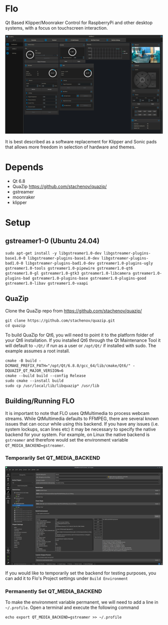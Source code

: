 # Flo
Qt Based Klipper/Moonraker Control for RaspberryPi and other desktop systems, with a focus on touchscreen interaction. 

[![alt text](https://github.com/DigitalArtifex/Flo/blob/main/data/screenshots/printer_overview.png)](http://www.youtube.com/watch?v=sa-G5-JLb-4 "Interface Overview (No Voiceover)")

It is best described as a software replacement for Klipper and Sonic pads that allows more freedom in selection of hardware and themes. 

# Depends

- Qt 6.8
- QuaZip https://github.com/stachenov/quazip/
- gstreamer
- moonraker
- klipper

# Setup
## gstreamer1-0 (Ubuntu 24.04)

```
sudo apt-get install -y libgstreamer1.0-dev libgstreamer-plugins-base1.0-0 libgstreamer-plugins-base1.0-dev libgstreamer-plugins-bad1.0-0 libgstreamer-plugins-bad1.0-dev gstreamer1.0-plugins-ugly gstreamer1.0-tools gstreamer1.0-pipewire gstreamer1.0-qt6 gstreamer1.0-gl gstreamer1.0-gtk3 gstreamer1.0-libcamera gstreamer1.0-plugins-bad gstreamer1.0-plugins-base gstreamer1.0-plugins-good gstreamer1.0-libav gstreamer1.0-vaapi
```

## QuaZip

Clone the QuaZip repo from https://github.com/stachenov/quazip/

```
git clone https://github.com/stachenov/quazip.git
cd quazip
```

To build QuaZip for Qt6, you will need to point it to the platform folder of your Qt6 installation. If you installed Qt6 through the Qt Maintenance Tool it will default to `~/Qt/` if run as a user or `/opt/Qt/` if installed with sudo. The example assumes a root install.

```
cmake -B build -DCMAKE_PREFIX_PATH="/opt/Qt/6.8.0/gcc_64/lib/cmake/Qt6/" -DQUAZIP_QT_MAJOR_VERSION=6
cmake --build build --config Release
sudo cmake --install build
sudo cp /usr/local/lib/libquazip* /usr/lib
```

## Building/Running FLO

It is important to note that FLO uses QtMultimedia to process webcam streams. While QtMultimedia defaults to FFMPEG, there are several known issues
that can occur while using this backend. If you have any issues (i.e. system lockups, scan lines etc) it may be necessary to specify the native backend
for your system. For example, on Linux the native backend is `gstreamer` and therefore would set the environment variable `QT_MEDIA_BACKEND=gstreamer`. 

### Temporarily Set QT_MEDIA_BACKEND

![alt text](https://github.com/DigitalArtifex/Flo/blob/main/data/screenshots/build_env.png)

If you would like to temporarily set the backend for testing purposes, you can add it to Flo's Project settings under `Build Environment`

### Permanently Set QT_MEDIA_BACKEND

To make the environment variable permanent, we will need to add a line in `~/.profile`. Open a terminal and execute the following command

```
echo export QT_MEDIA_BACKEND=gstreamer >> ~/.profile
```
